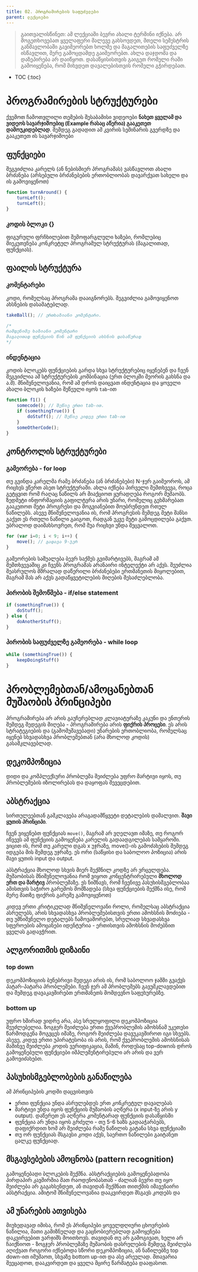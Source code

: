 ```yaml
---
title: 02. პროგრამირების საფუძვლები
parent: ლექციები
---
```



> გაითვალისწინეთ: ამ ლექციაში ბევრი ახალი ტერმინი იქნება. არ მოგეთხოვებათ ყველაფერი მალევე გახსოვდეთ, მთელი სემესტრის განმავლობაში გავიმეორებთ ხოლმე და მაგალითების საფუძველზე ისწავლით, მერე გამოცდამდე გაიმეორებთ. ახლა დაჯდომა და დაზეპირება არ დაიწყოთ. დასაწყისისთვის გაიგეთ რომელი რაში გამოიყენება, რომ მიხვდეთ დავალებისთვის რომელი გჭირდებათ.

- TOC
{:toc}


# პროგრამირების სტრუქტურები
ქვემოთ ჩამოთვლილი თემების შესაბამისი ვიდეოები **ნახეთ ყველამ და ვიდეოს სავარჯიშოებიც (Example რასაც აწერია) გააკეთეთ დამოუკიდებლად**. შემდეგ გადადით ამ კვირის სემინარის გვერდზე და გააკეთეთ ის სავარჯიშოები

## ფუნქციები
შეგვიძლია კარელს (ან ნებისმიერ პროგრამას) ვასწავლოთ ახალი ბრძანება (არსებული ბრძანებების ერთობლიობას დავარქვათ სახელი და ის გამოვიყენოთ)

```js
function turnAround() {
    turnLeft();
    turnLeft();
}
```

### კოდის ბლოკი {}
ფიგურული ფრჩხილებით შემოფარგლული ხაზები, რომლებიც მიეკუთვნება კონკრეტულ პროგრამულ სტრუქტურას (მაგალითად, ფუნქციას). 

## ფაილის სტრუქტურა
### კომენტარები
კოდი, რომელსაც პროგრამა დააიგნორებს. შეგვიძლია გამოვიყენოთ ახსნების დასამატებლად. 
```js
takeBall(); // ერთხაზიანი კომენტარი. 

/*
რამდენიმე ხაზიანი კომენტარი
მაგალითად ფუნქციის წინ ამ ფუნქციის ახსნის დასაწერად
*/
```
### ინდენტაცია
კოდის ბლოკებს ფუნქციების გარდა სხვა სტრუქტურებიც იყენებენ და ჩვენ შეგვიძლია ამ სტრუქტურების კომბინაცია (ერთ ბლოკში მეორის გახსნა და ა.შ). მნიშვნელოვანია, რომ ამ დროს დაიცვათ ინდენტაცია და ყოველი ახალი ბლოკის ხაზები შეწეული იყოს `tab`-ით
```js
function f1() {
    somecode(); // შეწიე ერთი tab-ით. 
    if (somethingTrue()) {
        doStuff(); // შეწიე კიდევ ერთი tab-ით
    }
    someOtherCode();
}
```

## კონტროლის სტრუქტურები
### გამეორება - for loop
თუ გვინდა კარელმა რამე ბრძანება (ან ბრძანებები) N-ჯერ გაიმეოროს, ამ რიცხვს ვწერთ ასეთ სტრუქტურაში. ახლა იქნება პირველი შემთხვევა, როცა გეტყვით რომ რაღაც ნაწილს არ მიაქციოთ ყურადღება როგორ მუშაობს. ზედმეტი ინფორმაციის გაფილტვრა არის უნარი, რომელიც გეხმარებათ გააკეთოთ მეტი პროგრესი და მოგვიანებით მოუბრუნდეთ რთულ ნაწილებს. ასევე მნიშვნელოვანია ის, რომ პროგრესის შემდეგ მეტი შანსი გაქვთ ეს რთული ნაწილი გაიგოთ, რადგან უკვე მეტი გამოცდილება გაქვთ. უბრალოდ დაიმახსოვრეთ, რომ შუა რიცხვი უნდა შეცვალოთ.
```js
for (var i=0; i < 9; i++) {
    move(); // გადავა 9-ჯერ
}
```

გამეორების საშუალება ბევრ საქმეს გვიმარტივებს, მაგრამ ამ შემთხვევაშიც კი ჩვენს პროგრამას არანაირი ინტელექტი არ აქვს. შეუძლია შეასრულოს მშრალად დაწერილი ბრძანებები ერთმანეთის მიყოლებით, მაგრამ მას არ აქვს გადაწყვეტილების მიღების შესაძლებლობა.

### პირობის შემოწმება - if/else statement
```js
if (somethingTrue()) {
    doStuff();
} else {
    doAnotherStuff();
}
```

### პირობის საფუძველზე გამეორება - while loop
```js
while (somethingTrue()) {
    keepDoingStuff()
}
```

# პრობლემებთან/ამოცანებთან მუშაობის პრინციპები
პროგრამირება არ არის გაუჩერებლად კლავიატურაზე კაკუნი და ენთერის შემდეგ შედეგის მიღება - პროგრამირება არის **ფიქრის პროცესი**. ეს არის სტრატეგიების და (გამომუშავებადი) უნარების ერთობლიობა, რომელსაც იყენებ სხვადასხვა პრობლემებთან (არა მხოლოდ კოდის) გასამკლავებლად.


## დეკომპოზიცია
დიდი და კომპლექსური პრობლემა შეიძლება უფრო მარტივი იყოს, თუ პრობლემების იზოლირებას და დაყოფას შევეცდებით.

## აბსტრაქცია
სირთულეებთან გამკლავება არაგადამწყვეტი დეტალების დამალვით. **შავი ყუთის პრინციპი**. 

ჩვენ ვიყენებთ ფუნქციას `move()`, მაგრამ არ ვღელავთ იმაზე, თუ როგორ იწვევს ამ ფუნქციის გამოყენება კარელის გადაადგილებას სამყაროში. ვიცით ის, რომ თუ კარელი დგას x უჯრაზე, move()-ის გამოძახების შემდეგ იდგება მის შემდეგ უჯრაზე. ეს ორი (საწყისი და საბოლოო პოზიცია) არის შავი ყუთის input და output.

აბსტრაქცია მხოლოდ სხვის მიერ შექმნილ კოდზე არ ვრცელდება. მუშაობისას მნიშვნელოვანია რომ ვიყოთ კონცენტრირებული **მხოლოდ ერთ და მარტივ** პრობლემაზე. ეს ნიშნავს, რომ ჩვენივე პასუხისმგებლობაა ამისთვის საჭირო გარემოს მომზადება (სხვა ფუნქციების შექმნა ისე, რომ მერე მათზე ფიქრის გარეშე გამოვიყენოთ)

კიდევ ერთი კრიტიკულად მნიშვნელოვანი როლი, რომელსაც აბსტრაქცია ასრულებს, არის სხვადასხვა პრობლემებისთვის ერთი ამოხსნის მოძიება - თუ უმნიშვნელო დეტალებს ჩამოვაშორებთ, სრულიად სხვადასხვა სფეროების ამოცანები იდენტურია - ერთისთვის ამოხსნის მოძებნით ყველას გადავჭრით.


## ალგორითმის დიზაინი
### top down
დეკომპოზიციის ბუნებრივი შედეგი არის ის, რომ საბოლოო ჯამში გვაქვს პატარ-პატარა პრობლემები. ჩვენ ჯერ ამ პრობლემებს გავუმკლავდებით და შემდეგ დავაკავშირებთ ერთმანეთს მომდევნო საფეხურებზე. 

### bottom up
უფრო ხშირად ვიდრე არა, ასე სრულყოფილი დეკომპოზიცია შეუძლებელია. ზოგჯერ შეიძლება ერთი ქვეპრობლემის ამოხსნამ უკეთესი წარმოდგენა მოგვცეს იმაზე, როგორ შეიძლება დავუკავშიროთ იგი სხვებს. ასევე, კიდევ ერთი უპირატესობა ის არის, რომ ქვეპრობლემის ამოხსნისას მაშინვე შეიძლება კოდის ვერიფიკაცია, მაშინ, როდესაც top-downის დროს გამოყენებული ფუნქციები იმპლემენტირებული არ არის და ვერ გამოვიძახებთ.

## პასუხისმგებლობების განაწილება
ამ პრინციპების კოდში დაცვისთვის
- ერთი ფუნქცია უნდა ასრულებდეს ერთ კონკრეტულ დავალებას
- მარტივი უნდა იყოს ფუნქციის მუშაობის აღწერა (x input-ზე არის y output). დაწერეთ ეს აღწერა კომენტარად ფუნქციის დასაწყისში
- ფუნქცია არ უნდა იყოს გრძელი - თუ 5-6 ხაზს გადააჭარბებს, დაფიქრდით ხომ არ შეიძლება რამე ნაწილის გატანა სხვა ფუნქციაში
- თუ ორ ფუნქციას მსგავსი კოდი აქვს, საერთო ნაწილები გაიტანეთ ცალკე ფუნქციად.

## მსგავსებების ამოცნობა (pattern recognition)
გამოყენებადი ბლოკების შექმნა. აბსტრაქციების გამოყენებადობა პირდაპირ კავშირშია მათ რაოდენობასთან - ძალიან ბევრი თუ იყო შეიძლება არ გაგახსენდეთ, ან თავიდან შექმნათ თითქმის იმავენაირი აბსტრაქცია. ამიტომ მნიშვნელოვანია დააკვირდეთ მსგავს კოდებს და 

## ამ უნარების ათვისება
მიუხედავად იმისა, რომ ეს პრინციპები ყოველდღიური ცხოვრების ნაწილია, მათი გამიზნულად და გაცნობიერებლად გამოყენება დაკვირვებით ვარჯიშს მოითხოვს. თავიდან თუ არ გამოგივათ, ხელი არ ჩაიქნიოთ - ზოგჯერ პრობლემაზე მუშაობის დასრულების შემდეგ შეიძლება აღიქვათ როგორი იქნებოდა სწორი დეკომპოზიცია, ან ნაწილებზე top down-ით იმუშაოთ, სხვაზე bottom up-ით და ასე არეულად. მთავარია შეეცადოთ, დააკვირდეთ და ყველა მცირე წარმატება დააფასოთ.



